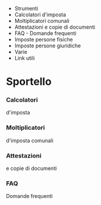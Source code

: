   * Strumenti
  * Calcolatori d'imposta
  * Moltiplicatori comunali
  * Attestazioni e copie di documenti
  * FAQ - Domande frequenti
  * Imposte persone fisiche
  * Imposte persone giuridiche
  * Varie
  * Link utili

#  Sportello

### Calcolatori  
d'imposta

### Moltiplicatori  
d'imposta comunali

### Attestazioni  
e copie di documenti

### FAQ  
Domande frequenti

